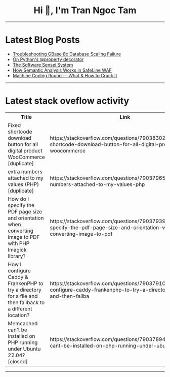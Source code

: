 <h1 align="center">Hi 👋, I'm Tran Ngoc Tam</h1>

---

# Latest Blog Posts 
<!-- BLOG-POST-LIST:START -->
- [Troubleshooting GBase 8c Database Scaling Failure](https://dev.to/congcong/troubleshooting-gbase-8c-database-scaling-failure-25f9)
- [On Python&#39;s @property decorator](https://dev.to/tmarice/on-pythons-property-decorator-el5)
- [The Software Sensei System](https://dev.to/cheetah100/the-software-sensei-system-462k)
- [How Semantic Analysis Works in SafeLine WAF](https://dev.to/carrie_luo1/how-semantic-analysis-works-in-safeline-waf-nk9)
- [Machine Coding Round — What &amp; How to Crack It](https://dev.to/tutortacademy/machine-coding-round-what-how-to-crack-it-59d6)
<!-- BLOG-POST-LIST:END -->

---

# Latest stack oveflow activity
<table>
  <tr><th>Title</th><th>Link</th></tr>
  <!-- STACKOVERFLOW:START --><tr><td>Fixed shortcode download button for all digital product WooCommerce [duplicate]</td><td>https://stackoverflow.com/questions/79038302/fixed-shortcode-download-button-for-all-digital-product-woocommerce</td></tr><tr><td>extra numbers attached to my values &lpar;PHP&rpar; [duplicate]</td><td>https://stackoverflow.com/questions/79037965/extra-numbers-attached-to-my-values-php</td></tr><tr><td>How do I specify the PDF page size and orientation when converting image to PDF with PHP Imagick library?</td><td>https://stackoverflow.com/questions/79037939/how-do-i-specify-the-pdf-page-size-and-orientation-when-converting-image-to-pdf</td></tr><tr><td>How I configure Caddy &amp; FrankenPHP to try a directory for a file and then fallback to a different location?</td><td>https://stackoverflow.com/questions/79037910/how-i-configure-caddy-frankenphp-to-try-a-directory-for-a-file-and-then-fallba</td></tr><tr><td>Memcached can&#39;t be installed on PHP running under Ubuntu 22.04? [closed]</td><td>https://stackoverflow.com/questions/79037894/memcached-cant-be-installed-on-php-running-under-ubuntu-22-04</td></tr><!-- STACKOVERFLOW:END -->
</table>

---


